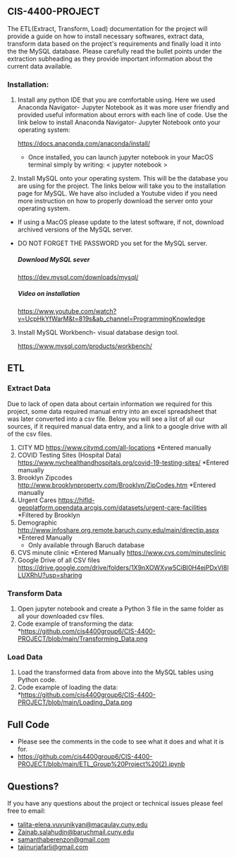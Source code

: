 ## CIS-4400-PROJECT
The ETL(Extract, Transform, Load) documentation for the project will provide a guide on how to install necessary softwares, extract data, transform data based on the project's requirements and finally load it into the the MySQL database. Please carefully read the bullet points under the extraction subheading as they provide important information about the current data available. 

### Installation:
  1. Install any python IDE that you are comfortable using. Here we used Anaconda Navigator- Jupyter Notebook as it was more user friendly and provided useful information about errors with each line of code. Use the link below to install Anaconda Navigator- Jupyter Notebook onto your operating system: 
 
      https://docs.anaconda.com/anaconda/install/
      * Once installed, you can launch jupyter notebook in your MacOS terminal simply by writing: < jupyter notebook > 
      
  2. Install MySQL onto your operating system. This will be the database you are using for the project. The links below will take you to the installation page for MySQL. We have also included a Youtube video if you need more instruction on how to properly download the server onto your operating system. 
   * If using a MacOS please update to the latest software, if not, download archived versions of the MySQL server.
   * DO NOT FORGET THE PASSWORD you set for the MySQL server.
   
      ##### Download MySQL sever 
      https://dev.mysql.com/downloads/mysql/
      ##### Video on installation
      https://www.youtube.com/watch?v=UcpHkYfWarM&t=819s&ab_channel=ProgrammingKnowledge
  
  3. Install MySQL Workbench- visual database design tool.
  
      https://www.mysql.com/products/workbench/
 
## ETL 
### Extract Data 

Due to lack of open data about certain information we required for this project, some data required manual entry into an excel spreadsheet that was later converted into a csv file. Below you will see a list of all our sources, if it required manual data entry, and a link to a google drive with all of the csv files. 

  1. CITY MD 
      https://www.citymd.com/all-locations
      *Entered manually 
  2. COVID Testing Sites (Hospital Data)
      https://www.nychealthandhospitals.org/covid-19-testing-sites/
      *Entered manually 
  3. Brooklyn Zipcodes 
      http://www.brooklynproperty.com/Brooklyn/ZipCodes.htm
      *Entered manually 
  4. Urgent Cares 
     https://hifld-geoplatform.opendata.arcgis.com/datasets/urgent-care-facilities
     *Filtered by Brooklyn
  5. Demographic 
     http://www.infoshare.org.remote.baruch.cuny.edu/main/directip.aspx
      *Entered Manually
      * Only available through Baruch database
  6. CVS minute clinic 
      *Entered Manually 
      https://www.cvs.com/minuteclinic
  7. Google Drive of all CSV files 
     https://drive.google.com/drive/folders/1X9nXOWXyw5CiBI0H4ejPDxVI8lLUXRhU?usp=sharing
  

### Transform Data 
  1. Open jupyter notebook and create a Python 3 file in the same folder as all your downloaded csv files.
  2. Code example of transforming the data:
      *https://github.com/cis4400group6/CIS-4400-PROJECT/blob/main/Transforming_Data.png

### Load Data
  1. Load the transformed data from above into the MySQL tables using Python code. 
  2. Code example of loading the data:
    *https://github.com/cis4400group6/CIS-4400-PROJECT/blob/main/Loading_Data.png
    
## Full Code 
  * Please see the comments in the code to see what it does and what it is for. 
  * https://github.com/cis4400group6/CIS-4400-PROJECT/blob/main/ETL_Group%20Project%20(2).ipynb
  
## Questions?
If you have any questions about the project or technical issues please feel free to email:
  * talita-elena.vuvunikyan@macaulay.cuny.edu
  * Zainab.salahudin@baruchmail.cuny.edu
  * samanthaberenzon@gmail.com
  * tajinurjafarli@gmail.com
